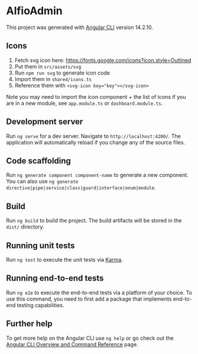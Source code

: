 # AlfioAdmin

This project was generated with [Angular CLI](https://github.com/angular/angular-cli) version 14.2.10.

## Icons

1. Fetch svg icon here: https://fonts.google.com/icons?icon.style=Outlined
2. Put them in `src/assets/svg`
3. Run `npm run svg` to generate icon code
4. Import them in `shared/icons.ts`
5. Reference them with `<svg-icon key="key"></svg-icon>`

Note you may need to import the icon component + the list of icons if you are in a new module, see `app.module.ts` or 
`dashboard.module.ts`.

## Development server

Run `ng serve` for a dev server. Navigate to `http://localhost:4200/`. The application will automatically reload if you change any of the source files.

## Code scaffolding

Run `ng generate component component-name` to generate a new component. You can also use `ng generate directive|pipe|service|class|guard|interface|enum|module`.

## Build

Run `ng build` to build the project. The build artifacts will be stored in the `dist/` directory.

## Running unit tests

Run `ng test` to execute the unit tests via [Karma](https://karma-runner.github.io).

## Running end-to-end tests

Run `ng e2e` to execute the end-to-end tests via a platform of your choice. To use this command, you need to first add a package that implements end-to-end testing capabilities.

## Further help

To get more help on the Angular CLI use `ng help` or go check out the [Angular CLI Overview and Command Reference](https://angular.io/cli) page.
